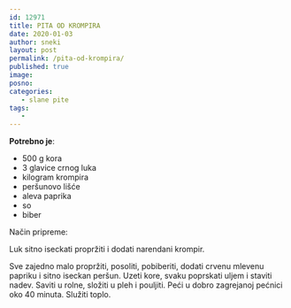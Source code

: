 ```yaml
---
id: 12971
title: PITA OD KROMPIRA
date: 2020-01-03
author: sneki
layout: post
permalink: /pita-od-krompira/
published: true
image: 
posno: 
categories:
   - slane pite
tags:
   -
---
```

**Potrebno je**:

* 500 g kora 
* 3 glavice crnog luka 
* kilogram krompira
* peršunovo lišće
* aleva paprika
* so
* biber 

Način pripreme:

Luk sitno iseckati propržiti i dodati narendani krompir. 

Sve zajedno malo propržiti, posoliti, pobiberiti, dodati crvenu mlevenu papriku i sitno iseckan peršun. Uzeti kore, svaku poprskati uljem i staviti nadev. Saviti u rolne, složiti u pleh i pouljiti. Peći u dobro zagrejanoj pećnici oko 40 minuta. Služiti toplo.

 
  

